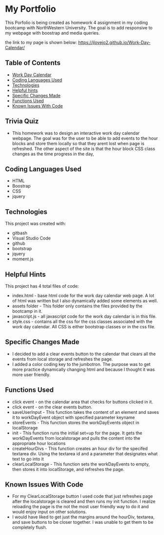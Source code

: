# My Portfolio
This Porfolio is being created as homework 4 assignment in my coding bootcamp with NorthWestern University. The goal is to add responsive to my webpage with boostrap and media queries.

the link to my page is shown below:
https://jlovejo2.github.io/Work-Day-Calendar/

## Table of Contents
* [Work Day Calendar](#work-day-calendar)
* [Coding Languages Used](#coding-languages-used)
* [Technologies](#technologies)
* [Helpful hints](#helpful-hints)
* [Specific Changes Made](#specific-changes-made)
* [Functions Used](#functions-used)
* [Known Issues With Code](#known-issues-with-code)

## Trivia Quiz
* This homework was to design an interactive work day calendar webpage.  The goal was for the user to be able to add events to the hour blocks and store them locally so that they arent
lost when page is refreshed.  The other aspect of the site is that the hour block CSS class changes as the time progress in the day,

## Coding Languages Used
* HTML
* Boostrap
* CSS
* jquery

## Technologies
This project was created with:
* gitbash
* Visual Studio Code
* github
* bootstrap
* jquery
* moment.js

## Helpful Hints
This project has 4 total files of code:
* index.html - base html code for the work day calendar web page.  A lot of html was written but I also dynamically added some elements as well.
* assets folder - This folder only contains the files provided by the bootcamp in it.
* javascript.js - all javascript code for the work day calendar is in this file.
* style.css - contains all the css for the css classes associated with the work day calendar.  All CSS is either bootstrap classes or in the css file.

## Specific Changes Made
* I decided to add a clear events button to the calendar that clears all the events from local storage and refreshes the page.  
* I added a color coding key to the jumbotron.  The purpose was to get more practice dynamically changing html and because I thought it was more user friendly.  

## Functions Used
* click event - on the calendar area that checks for buttons clicked in it.
* click event - on the clear events button.
* saveUserInput - This function takes the content of an element and saves it to workDayEvent object with specified parameter keyname
* storeEvents - This function stores the workDayEvents object in localStorage
* init - This function runs the initial set=up for the page.  It gets the workDayEvents from localstorage and pulls the content into the appropriate hour locations
* createHourDivs - This function creates an hour div for the specifed textarea div.  Using the textarea id and a parameter that designates what text to go into it
* clearLocalStorage - This function sets the workDayEvents to empty, then stores it into localStorage, and refreshes the page.

## Known Issues With Code
* For my ClearLocalStorage button I used code that just refreshes page after the localstorage is cleared and then runs my init function.  I realize reloading the page 
is the not the most user friendly way to do it and would enjoy input on other solutions. 
* I would have liked to get just the margins around the hourDiv, textarea, and save buttons to be closer together.  I was unable to get them to be completely flush.